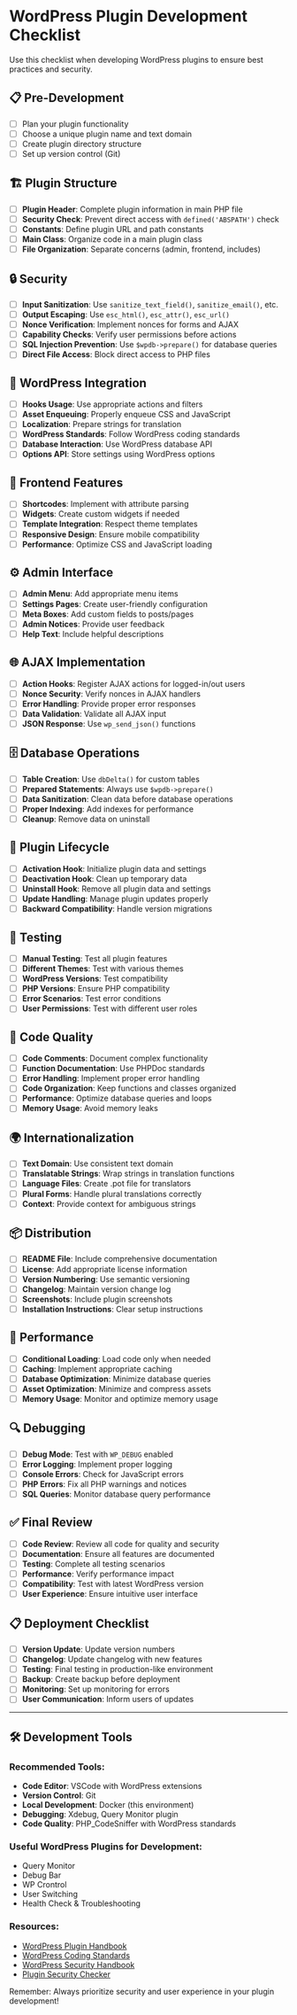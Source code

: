 # WordPress Plugin Development Checklist

Use this checklist when developing WordPress plugins to ensure best practices and security.

## 📋 Pre-Development

- [ ] Plan your plugin functionality
- [ ] Choose a unique plugin name and text domain
- [ ] Create plugin directory structure
- [ ] Set up version control (Git)

## 🏗 Plugin Structure

- [ ] **Plugin Header**: Complete plugin information in main PHP file
- [ ] **Security Check**: Prevent direct access with `defined('ABSPATH')` check
- [ ] **Constants**: Define plugin URL and path constants
- [ ] **Main Class**: Organize code in a main plugin class
- [ ] **File Organization**: Separate concerns (admin, frontend, includes)

## 🔒 Security

- [ ] **Input Sanitization**: Use `sanitize_text_field()`, `sanitize_email()`, etc.
- [ ] **Output Escaping**: Use `esc_html()`, `esc_attr()`, `esc_url()`
- [ ] **Nonce Verification**: Implement nonces for forms and AJAX
- [ ] **Capability Checks**: Verify user permissions before actions
- [ ] **SQL Injection Prevention**: Use `$wpdb->prepare()` for database queries
- [ ] **Direct File Access**: Block direct access to PHP files

## 🎣 WordPress Integration

- [ ] **Hooks Usage**: Use appropriate actions and filters
- [ ] **Asset Enqueuing**: Properly enqueue CSS and JavaScript
- [ ] **Localization**: Prepare strings for translation
- [ ] **WordPress Standards**: Follow WordPress coding standards
- [ ] **Database Interaction**: Use WordPress database API
- [ ] **Options API**: Store settings using WordPress options

## 🎨 Frontend Features

- [ ] **Shortcodes**: Implement with attribute parsing
- [ ] **Widgets**: Create custom widgets if needed
- [ ] **Template Integration**: Respect theme templates
- [ ] **Responsive Design**: Ensure mobile compatibility
- [ ] **Performance**: Optimize CSS and JavaScript loading

## ⚙️ Admin Interface

- [ ] **Admin Menu**: Add appropriate menu items
- [ ] **Settings Pages**: Create user-friendly configuration
- [ ] **Meta Boxes**: Add custom fields to posts/pages
- [ ] **Admin Notices**: Provide user feedback
- [ ] **Help Text**: Include helpful descriptions

## 🌐 AJAX Implementation

- [ ] **Action Hooks**: Register AJAX actions for logged-in/out users
- [ ] **Nonce Security**: Verify nonces in AJAX handlers
- [ ] **Error Handling**: Provide proper error responses
- [ ] **Data Validation**: Validate all AJAX input
- [ ] **JSON Response**: Use `wp_send_json()` functions

## 🗄 Database Operations

- [ ] **Table Creation**: Use `dbDelta()` for custom tables
- [ ] **Prepared Statements**: Always use `$wpdb->prepare()`
- [ ] **Data Sanitization**: Clean data before database operations
- [ ] **Proper Indexing**: Add indexes for performance
- [ ] **Cleanup**: Remove data on uninstall

## 🔄 Plugin Lifecycle

- [ ] **Activation Hook**: Initialize plugin data and settings
- [ ] **Deactivation Hook**: Clean up temporary data
- [ ] **Uninstall Hook**: Remove all plugin data and settings
- [ ] **Update Handling**: Manage plugin updates properly
- [ ] **Backward Compatibility**: Handle version migrations

## 🧪 Testing

- [ ] **Manual Testing**: Test all plugin features
- [ ] **Different Themes**: Test with various themes
- [ ] **WordPress Versions**: Test compatibility
- [ ] **PHP Versions**: Ensure PHP compatibility
- [ ] **Error Scenarios**: Test error conditions
- [ ] **User Permissions**: Test with different user roles

## 📝 Code Quality

- [ ] **Code Comments**: Document complex functionality
- [ ] **Function Documentation**: Use PHPDoc standards
- [ ] **Error Handling**: Implement proper error handling
- [ ] **Code Organization**: Keep functions and classes organized
- [ ] **Performance**: Optimize database queries and loops
- [ ] **Memory Usage**: Avoid memory leaks

## 🌍 Internationalization

- [ ] **Text Domain**: Use consistent text domain
- [ ] **Translatable Strings**: Wrap strings in translation functions
- [ ] **Language Files**: Create .pot file for translators
- [ ] **Plural Forms**: Handle plural translations correctly
- [ ] **Context**: Provide context for ambiguous strings

## 📦 Distribution

- [ ] **README File**: Include comprehensive documentation
- [ ] **License**: Add appropriate license information
- [ ] **Version Numbering**: Use semantic versioning
- [ ] **Changelog**: Maintain version change log
- [ ] **Screenshots**: Include plugin screenshots
- [ ] **Installation Instructions**: Clear setup instructions

## 🚀 Performance

- [ ] **Conditional Loading**: Load code only when needed
- [ ] **Caching**: Implement appropriate caching
- [ ] **Database Optimization**: Minimize database queries
- [ ] **Asset Optimization**: Minimize and compress assets
- [ ] **Memory Usage**: Monitor and optimize memory usage

## 🔍 Debugging

- [ ] **Debug Mode**: Test with `WP_DEBUG` enabled
- [ ] **Error Logging**: Implement proper logging
- [ ] **Console Errors**: Check for JavaScript errors
- [ ] **PHP Errors**: Fix all PHP warnings and notices
- [ ] **SQL Queries**: Monitor database query performance

## ✅ Final Review

- [ ] **Code Review**: Review all code for quality and security
- [ ] **Documentation**: Ensure all features are documented
- [ ] **Testing**: Complete all testing scenarios
- [ ] **Performance**: Verify performance impact
- [ ] **Compatibility**: Test with latest WordPress version
- [ ] **User Experience**: Ensure intuitive user interface

## 📋 Deployment Checklist

- [ ] **Version Update**: Update version numbers
- [ ] **Changelog**: Update changelog with new features
- [ ] **Testing**: Final testing in production-like environment
- [ ] **Backup**: Create backup before deployment
- [ ] **Monitoring**: Set up monitoring for errors
- [ ] **User Communication**: Inform users of updates

---

## 🛠 Development Tools

### Recommended Tools:
- **Code Editor**: VSCode with WordPress extensions
- **Version Control**: Git
- **Local Development**: Docker (this environment)
- **Debugging**: Xdebug, Query Monitor plugin
- **Code Quality**: PHP_CodeSniffer with WordPress standards

### Useful WordPress Plugins for Development:
- Query Monitor
- Debug Bar
- WP Crontrol
- User Switching
- Health Check & Troubleshooting

### Resources:
- [WordPress Plugin Handbook](https://developer.wordpress.org/plugins/)
- [WordPress Coding Standards](https://developer.wordpress.org/coding-standards/)
- [WordPress Security Handbook](https://developer.wordpress.org/plugins/security/)
- [Plugin Security Checker](https://www.wordfence.com/help/general-wordpress-security/how-to-prevent-wordpress-security-vulnerabilities/)

Remember: Always prioritize security and user experience in your plugin development!